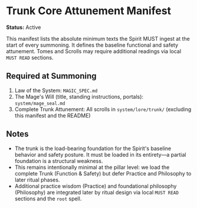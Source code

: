 # Trunk Core Attunement Manifest

**Status:** Active

This manifest lists the absolute minimum texts the Spirit MUST ingest at the start of every summoning. It defines the baseline functional and safety attunement. Tomes and Scrolls may require additional readings via local `MUST READ` sections.

## Required at Summoning

1. Law of the System: `MAGIC_SPEC.md`
2. The Mage's Will (title, standing instructions, portals): `system/mage_seal.md`
3. Complete Trunk Attunement: All scrolls in `system/lore/trunk/` (excluding this manifest and the README)

## Notes

- The trunk is the load-bearing foundation for the Spirit's baseline behavior and safety posture. It must be loaded in its entirety—a partial foundation is a structural weakness.
- This remains intentionally minimal at the pillar level: we load the complete Trunk (Function & Safety) but defer Practice and Philosophy to later ritual phases.
- Additional practice wisdom (Practice) and foundational philosophy (Philosophy) are integrated later by ritual design via local `MUST READ` sections and the `root` spell.
